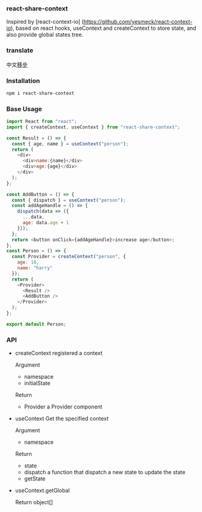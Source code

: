### react-share-context

Inspired by [react-context-io] (https://github.com/yesmeck/react-context-io), based on react hooks, useContext and createContext to store state, and also provide global states tree.

### translate

中文[移步](https://github.com/asyalas/react-share-context/blob/master/README-CN.md)

### Installation

```bash
npm i react-share-context
```

### Base Usage

```js
import React from "react";
import { createContext, useContext } from "react-share-context";

const Result = () => {
  const { age, name } = useContext("person");
  return (
    <div>
      <div>name:{name}</div>
      <div>age:{age}</div>
    </div>
  );
};

const AddButton = () => {
  const { dispatch } = useContext("person");
  const addAgeHandle = () => {
    dispatch(data => ({
      ...data,
      age: data.age + 1
    }));
  };
  return <button onClick={addAgeHandle}>increase age</button>;
};
const Person = () => {
  const Provider = createContext("person", {
    age: 18,
    name: "harry"
  });
  return (
    <Provider>
      <Result />
      <AddButton />
    </Provider>
  );
};

export default Person;
```

### API

- createContext
  registered a context

  Argument

  - namespace 
  - initialState 

  Return

  - Provider a Provider component

- useContext
  Get the specified context

  Argument

  - namespace 

  Return

  - state 
  - dispatch a function that dispatch a new state to update the state
  - getState 

- useContext.getGlobal

  Return object[]
